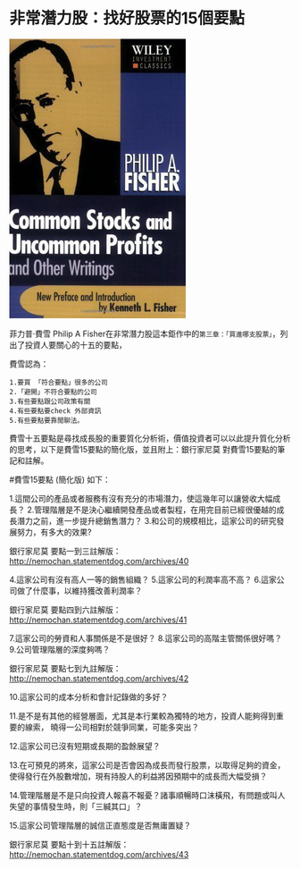# 非常潛力股：找好股票的15個要點

![](./images/fisher.jpg)

菲力普‧費雪 Philip A Fisher在非常潛力股這本鉅作中的`第三章：「買進哪支股票」`，列出了投資人要關心的十五的要點，

費雪認為：

```
1.要買 「符合要點」很多的公司
2.「避開」不符合要點的公司
3.有些要點跟公司政策有關
4.有些要點要check 外部資訊
5.有些要點要靠閒聊法。
```

費雪十五要點是尋找成長股的重要質化分析術，價值投資者可以以此提升質化分析的思考，以下是費雪15要點的簡化版，並且附上：銀行家尼莫 對費雪15要點的筆記和註解。



#費雪15要點 (簡化版) 如下：

1.這間公司的產品或者服務有沒有充分的市場潛力，使這幾年可以讓營收大幅成長？
2.管理階層是不是決心繼續開發產品或者製程，在用完目前已經很優越的成長潛力之前，進一步提升總銷售潛力？
3.和公司的規模相比，這家公司的研究發展努力，有多大的效果?

銀行家尼莫 要點一到三註解版：
http://nemochan.statementdog.com/archives/40



4.這家公司有沒有高人一等的銷售組織？
5.這家公司的利潤率高不高？
6.這家公司做了什麼事，以維持獲改善利潤率？

銀行家尼莫 要點四到六註解版：
http://nemochan.statementdog.com/archives/41



7.這家公司的勞資和人事關係是不是很好？
8.這家公司的高階主管關係很好嗎？
9.公司管理階層的深度夠嗎？

 銀行家尼莫 要點七到九註解版：
http://nemochan.statementdog.com/archives/42



10.這家公司的成本分析和會計記錄做的多好？

11.是不是有其他的經營層面，尤其是本行業較為獨特的地方，投資人能夠得到重要的線索， 曉得一公司相對於競爭同業，可能多突出？

12.這家公司已沒有短期或長期的盈餘展望？

13.在可預見的將來，這家公司是否會因為成長而發行股票，以取得足夠的資金，使得發行在外股數增加，現有持股人的利益將因預期中的成長而大幅受損？

14.管理階層是不是只向投資人報喜不報憂？諸事順暢時口沫橫飛，有問題或叫人失望的事情發生時，則「三緘其口」？

15.這家公司管理階層的誠信正直態度是否無庸置疑？

銀行家尼莫 要點十到十五註解版：
http://nemochan.statementdog.com/archives/43

